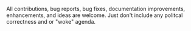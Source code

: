 All contributions, bug reports, bug fixes, documentation improvements, enhancements, and ideas are welcome.
Just don't include any politcal correctness and or "woke" agenda.
